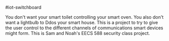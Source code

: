 #iot-switchboard

You don't want your smart toilet controlling your smart oven. You also don't
want a lightbulb to Ddos your smart house. This is a project to try to give the
user control to the different channels of communications smart devices might
form. This is Sam and Noah's EECS 588 security class project.
